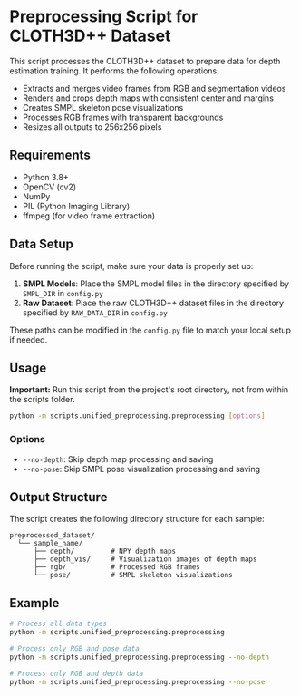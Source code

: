 # Preprocessing Script for CLOTH3D++ Dataset

This script processes the CLOTH3D++ dataset to prepare data for depth estimation training. It performs the following operations:

- Extracts and merges video frames from RGB and segmentation videos
- Renders and crops depth maps with consistent center and margins
- Creates SMPL skeleton pose visualizations
- Processes RGB frames with transparent backgrounds
- Resizes all outputs to 256x256 pixels

## Requirements

- Python 3.8+
- OpenCV (cv2)
- NumPy
- PIL (Python Imaging Library)
- ffmpeg (for video frame extraction)

## Data Setup

Before running the script, make sure your data is properly set up:

1. **SMPL Models**: Place the SMPL model files in the directory specified by `SMPL_DIR` in `config.py`
2. **Raw Dataset**: Place the raw CLOTH3D++ dataset files in the directory specified by `RAW_DATA_DIR` in `config.py`

These paths can be modified in the `config.py` file to match your local setup if needed.

## Usage

**Important:** Run this script from the project's root directory, not from within the scripts folder.

```bash
python -m scripts.unified_preprocessing.preprocessing [options]
```

### Options

- `--no-depth`: Skip depth map processing and saving
- `--no-pose`: Skip SMPL pose visualization processing and saving

## Output Structure

The script creates the following directory structure for each sample:

```
preprocessed_dataset/
  └── sample_name/
      ├── depth/         # NPY depth maps
      ├── depth_vis/     # Visualization images of depth maps
      ├── rgb/           # Processed RGB frames
      └── pose/          # SMPL skeleton visualizations
```

## Example

```bash
# Process all data types
python -m scripts.unified_preprocessing.preprocessing

# Process only RGB and pose data
python -m scripts.unified_preprocessing.preprocessing --no-depth

# Process only RGB and depth data
python -m scripts.unified_preprocessing.preprocessing --no-pose
```
